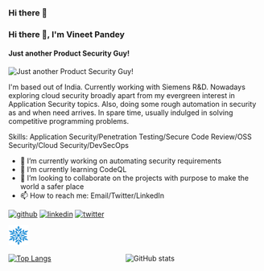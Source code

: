 ### Hi there 👋

### Hi there 👋, I'm Vineet Pandey
#### Just another Product Security Guy!
![Just another Product Security Guy!](https://arturssmirnovs.github.io/github-profile-readme-generator/images/banner.png)

I'm based out of India. Currently working with Siemens R&D. 
Nowadays exploring cloud security broadly apart from my evergreen interest in Application Security topics. Also, doing some rough automation in security as and when need arrives. In spare time, usually indulged in solving competitive programming problems.

Skills: Application Security/Penetration Testing/Secure Code Review/OSS Security/Cloud Security/DevSecOps

- 🔭 I’m currently working on automating security requirements 
- 🌱 I’m currently learning CodeQL 
- 👯 I’m looking to collaborate on the projects with purpose to make the world a safer place 
- 📫 How to reach me: Email/Twitter/LinkedIn 


[<img src='https://cdn.jsdelivr.net/npm/simple-icons@3.0.1/icons/github.svg' alt='github' height='40'>](https://github.com/vineetpandey)  [<img src='https://cdn.jsdelivr.net/npm/simple-icons@3.0.1/icons/linkedin.svg' alt='linkedin' height='40'>](https://www.linkedin.com/in/vineetpandeyalld/)  [<img src='https://cdn.jsdelivr.net/npm/simple-icons@3.0.1/icons/twitter.svg' alt='twitter' height='40'>](https://twitter.com/vineetiiitalld)  

<a href='https://archiveprogram.github.com/'><img src='https://raw.githubusercontent.com/acervenky/animated-github-badges/master/assets/acbadge.gif' width='40' height='40'></a> 

[![Top Langs](https://github-readme-stats.vercel.app/api/top-langs/?username=vineetpandey)](https://github.com/anuraghazra/github-readme-stats)                   &emsp;&emsp;&emsp;&emsp;&emsp;&emsp;&emsp;&emsp;&emsp;&emsp; ![GitHub stats](https://github-readme-stats.vercel.app/api?username=vineetpandey&show_icons=true&count_private=true)  




<!--
Github Readme Generator -
https://github.com/arturssmirnovs/github-profile-readme-generator
-->


<!--
**vineetpandey/vineetpandey** is a ✨ _special_ ✨ repository because its `README.md` (this file) appears on your GitHub profile.

Here are some ideas to get you started:

- 🔭 I’m currently working on ...
- 🌱 I’m currently learning ...
- 👯 I’m looking to collaborate on ...
- 🤔 I’m looking for help with ...
- 💬 Ask me about ...
- 📫 How to reach me: ...
- 😄 Pronouns: ...
- ⚡ Fun fact: ...
-->
